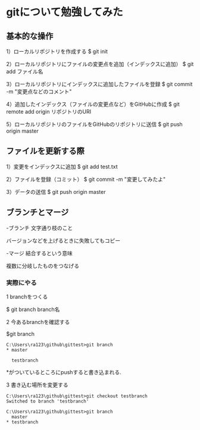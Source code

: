 # gitについて勉強してみた

## 基本的な操作

1）ローカルリポジトリを作成する
$ git init

2）ローカルリポジトリにファイルの変更点を追加（インデックスに追加）
$ git add ファイル名

3）ローカルリポジトリにインデックスに追加したファイルを登録
$ git commit -m "変更点などのコメント"

4）追加したインデックス（ファイルの変更点など）をGitHubに作成
$ git remote add origin リポジトリのURI

5）ローカルリポジトリのファイルをGitHubのリポジトリに送信
$ git push origin master

## ファイルを更新する際

1）変更をインデックスに追加
$ git add test.txt

2）ファイルを登録（コミット）
$ git commit -m "変更してみたよ"

3）データの送信
$ git push origin master

## ブランチとマージ

-ブランチ  文字通り枝のこと

  バージョンなどを上げるときに失敗してもコピー

-マージ  結合するという意味

  複数に分岐したものをつなげる

### 実際にやる

1 branchをつくる

$ git branch branch名

2 今あるbranchを確認する

$git branch

```
C:\Users\ra123\github\gittest>git branch
* master
  
  testbranch
```

*がついているところにpushすると書き込まれる.

3 書き込む場所を変更する

```
C:\Users\ra123\github\gittest>git checkout testbranch
Switched to branch 'testbranch'

C:\Users\ra123\github\gittest>git branch
  master
* testbranch
```
